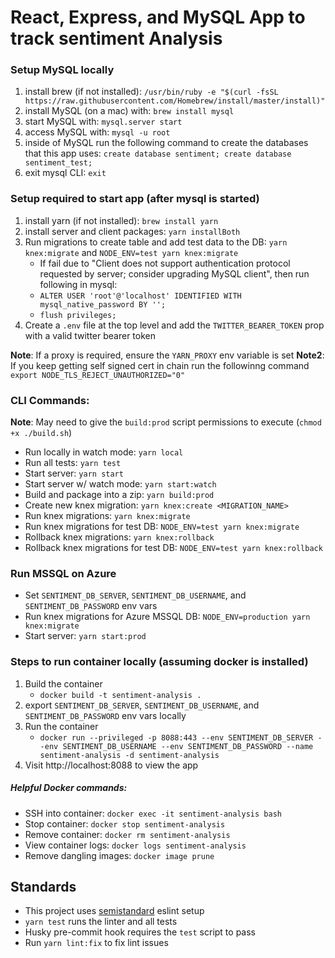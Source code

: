 # React, Express, and MySQL App to track sentiment Analysis

### Setup MySQL locally
1) install brew (if not installed): `/usr/bin/ruby -e "$(curl -fsSL https://raw.githubusercontent.com/Homebrew/install/master/install)"`
1) install MySQL (on a mac) with: `brew install mysql`
1) start MySQL with: `mysql.server start`
1) access MySQL with: `mysql -u root`
1) inside of MySQL run the following command to create the databases that this app uses: `create database sentiment; create database sentiment_test;`
1) exit mysql CLI: `exit`

### Setup required to start app (after mysql is started)
1) install yarn (if not installed): `brew install yarn`
1) install server and client packages: `yarn installBoth`
1) Run migrations to create table and add test data to the DB: `yarn knex:migrate` and `NODE_ENV=test yarn knex:migrate`
    - If fail due to "Client does not support authentication protocol requested by server; consider upgrading MySQL client", then run following in mysql: 
    - `ALTER USER 'root'@'localhost' IDENTIFIED WITH mysql_native_password BY '';`
    - `flush privileges;`
1) Create a `.env` file at the top level and add the `TWITTER_BEARER_TOKEN` prop with a valid twitter bearer token 

**Note**: If a proxy is required, ensure the `YARN_PROXY` env variable is set
**Note2**: If you keep getting self signed cert in chain run the followinng command `export NODE_TLS_REJECT_UNAUTHORIZED="0"`

### CLI Commands:
**Note**: May need to give the `build:prod` script permissions to execute (`chmod +x ./build.sh`)
- Run locally in watch mode: `yarn local`
- Run all tests: `yarn test`
- Start server: `yarn start`
- Start server w/ watch mode: `yarn start:watch`
- Build and package into a zip: `yarn build:prod`
- Create new knex migration: `yarn knex:create <MIGRATION_NAME>`
- Run knex migrations: `yarn knex:migrate`
- Run knex migrations for test DB: `NODE_ENV=test yarn knex:migrate`
- Rollback knex migrations: `yarn knex:rollback`
- Rollback knex migrations for test DB: `NODE_ENV=test yarn knex:rollback`

### Run MSSQL on Azure
- Set `SENTIMENT_DB_SERVER`, `SENTIMENT_DB_USERNAME`, and `SENTIMENT_DB_PASSWORD` env vars
- Run knex migrations for Azure MSSQL DB: `NODE_ENV=production yarn knex:migrate`
- Start server: `yarn start:prod`

### Steps to run container locally (assuming docker is installed)
1. Build the container
    - `docker build -t sentiment-analysis .`
1. export `SENTIMENT_DB_SERVER`, `SENTIMENT_DB_USERNAME`, and `SENTIMENT_DB_PASSWORD` env vars locally
1. Run the container
    - `docker run --privileged -p 8088:443 --env SENTIMENT_DB_SERVER --env SENTIMENT_DB_USERNAME --env SENTIMENT_DB_PASSWORD --name sentiment-analysis -d sentiment-analysis`
1. Visit http://localhost:8088 to view the app

##### Helpful Docker commands:
- SSH into container: `docker exec -it sentiment-analysis bash`
- Stop container: `docker stop sentiment-analysis`
- Remove container: `docker rm sentiment-analysis`
- View container logs: `docker logs sentiment-analysis`
- Remove dangling images: `docker image prune`

## Standards
- This project uses [semistandard](https://standardjs.com/) eslint setup
- `yarn test` runs the linter and all tests
- Husky pre-commit hook requires the `test` script to pass
- Run `yarn lint:fix` to fix lint issues
